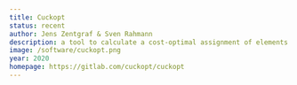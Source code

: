 ```yaml
---
title: Cuckopt
status: recent
author: Jens Zentgraf & Sven Rahmann
description: a tool to calculate a cost-optimal assignment of elements in multi-way bucketed Cuckoo hash tables; this provides an implementation of the method of the ALENEX 2020 paper by Jens Zentgraf, Henning Timm and Sven Rahmann.
image: /software/cuckopt.png
year: 2020
homepage: https://gitlab.com/cuckopt/cuckopt
---
```

